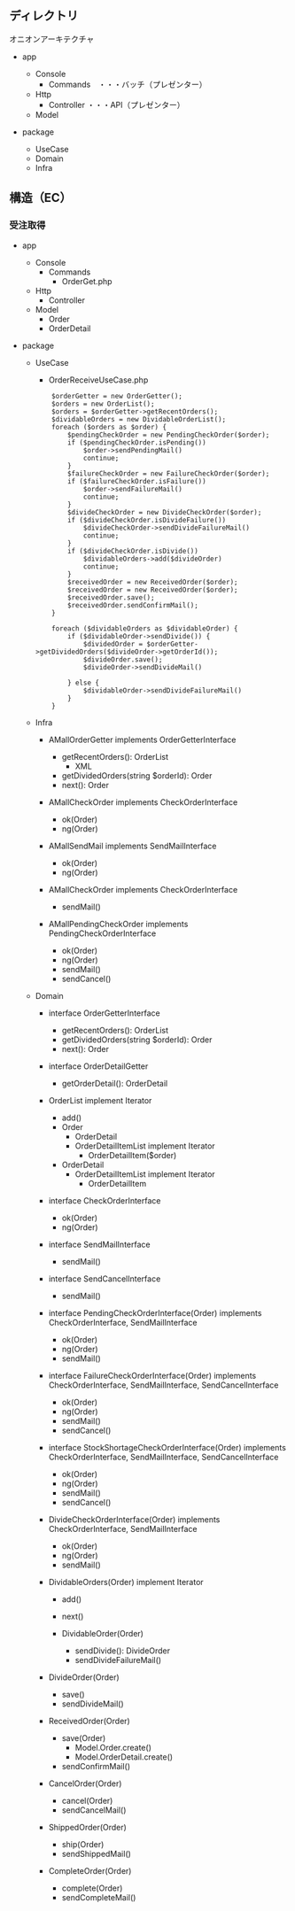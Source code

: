 

## ディレクトリ

オニオンアーキテクチャ

- app
    - Console
        - Commands　・・・バッチ（プレゼンター）
    - Http
        - Controller ・・・API（プレゼンター）
    - Model

- package
    - UseCase
    - Domain
    - Infra

## 構造（EC）

### 受注取得

- app
    - Console
        - Commands
            - OrderGet.php
    - Http
        - Controller
    - Model
        - Order
        - OrderDetail

- package
    - UseCase
        - OrderReceiveUseCase.php
        ```
            $orderGetter = new OrderGetter();
            $orders = new OrderList();
            $orders = $orderGetter->getRecentOrders();
            $dividableOrders = new DividableOrderList();
            foreach ($orders as $order) {
                $pendingCheckOrder = new PendingCheckOrder($order);
                if ($pendingCheckOrder.isPending())
                    $order->sendPendingMail()
                    continue;
                }
                $failureCheckOrder = new FailureCheckOrder($order);
                if ($failureCheckOrder.isFailure())
                    $order->sendFailureMail()
                    continue;
                }
                $divideCheckOrder = new DivideCheckOrder($order);
                if ($divideCheckOrder.isDivideFailure())
                    $divideCheckOrder->sendDivideFailureMail()
                    continue;
                }
                if ($divideCheckOrder.isDivide())
                    $dividableOrders->add($divideOrder)
                    continue;
                }
                $receivedOrder = new ReceivedOrder($order);
                $receivedOrder = new ReceivedOrder($order);
                $receivedOrder.save();
                $receivedOrder.sendConfirmMail();
            }

            foreach ($dividableOrders as $dividableOrder) {
                if ($dividableOrder->sendDivide()) {
                    $dividedOrder = $orderGetter->getDividedOrders($divideOrder->getOrderId());
                    $divideOrder.save();
                    $divideOrder->sendDivideMail()

                } else {
                    $dividableOrder->sendDivideFailureMail()
                }
            }

        ```

    - Infra
        - AMallOrderGetter implements OrderGetterInterface
            - getRecentOrders(): OrderList
                - XML
            - getDividedOrders(string $orderId): Order
            - next(): Order

        - AMallCheckOrder implements CheckOrderInterface
            - ok(Order)
            - ng(Order)

        - AMallSendMail implements SendMailInterface
            - ok(Order)
            - ng(Order)

        - AMallCheckOrder implements CheckOrderInterface
            - sendMail()

        - AMallPendingCheckOrder implements PendingCheckOrderInterface
            - ok(Order)
            - ng(Order)
            - sendMail()
            - sendCancel()

    - Domain
        - interface OrderGetterInterface
            - getRecentOrders(): OrderList
            - getDividedOrders(string $orderId): Order
            - next(): Order
        - interface OrderDetailGetter
            - getOrderDetail(): OrderDetail
        - OrderList implement Iterator
            - add()
            - Order
                - OrderDetail
                - OrderDetailItemList implement Iterator
                    - OrderDetailItem($order)
            - OrderDetail
                - OrderDetailItemList implement Iterator
                    - OrderDetailItem
        - interface CheckOrderInterface
            - ok(Order)
            - ng(Order)

        - interface SendMailInterface
            - sendMail()

        - interface SendCancelInterface
            - sendMail()

        - interface PendingCheckOrderInterface(Order) implements CheckOrderInterface, SendMailInterface
            - ok(Order)
            - ng(Order)
            - sendMail()

        - interface FailureCheckOrderInterface(Order) implements CheckOrderInterface, SendMailInterface, SendCancelInterface
            - ok(Order)
            - ng(Order)
            - sendMail()
            - sendCancel()

        - interface StockShortageCheckOrderInterface(Order) implements CheckOrderInterface, SendMailInterface, SendCancelInterface
            - ok(Order)
            - ng(Order)
            - sendMail()
            - sendCancel()

        - DivideCheckOrderInterface(Order) implements CheckOrderInterface, SendMailInterface
            - ok(Order)
            - ng(Order)
            - sendMail()

        - DividableOrders(Order) implement Iterator
            - add()
            - next()

            - DividableOrder(Order)
                - sendDivide(): DivideOrder
                - sendDivideFailureMail()

        - DivideOrder(Order)
            - save()
            - sendDivideMail()

        - ReceivedOrder(Order)
            - save(Order)
                - Model.Order.create()
                - Model.OrderDetail.create()
            - sendConfirmMail()

        - CancelOrder(Order)
            - cancel(Order)
            - sendCancelMail()

        - ShippedOrder(Order)
            - ship(Order)
            - sendShippedMail()

        - CompleteOrder(Order)
            - complete(Order)
            - sendCompleteMail()


